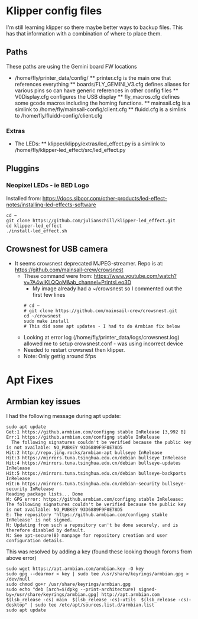 # Klipper config files

I'm still learning klipper so there maybe better ways to backup files.
This has that information with a combination of where to place them.

## Paths

These paths are using the Gemini board FW locations
* /home/fly/printer_data/config/
** printer.cfg is the main one that references everything
** boards/FLY_GEMINI_V3.cfg defines aliases for various pins so can have generic references in other config files
** V0Display.cfg configures the USB display
** fly_macros.cfg defines some gcode macros including the homing functions.
** mainsail.cfg is a simlink to /home/fly/mainsail-config/client.cfg
** fluidd.cfg is a simlink to /home/fly/fluidd-config/client.cfg


### Extras

* The LEDs:
** klipper/klippy/extras/led_effect.py is a simlink to /home/fly/klipper-led_effect/src/led_effect.py

## Pluggins
### Neopixel LEDs - ie BED Logo
Installed from: https://docs.siboor.com/other-products/led-effect-notes/installing-led-effects-software

```
cd ~
git clone https://github.com/julianschill/klipper-led_effect.git
cd klipper-led_effect
./install-led_effect.sh
```

## Crowsnest for USB camera
* It seems crowsnest deprecated MJPEG-streamer. Repo is at:  https://github.com/mainsail-crew/crowsnest
	* These command were from: https://www.youtube.com/watch?v=7A4wIKLQQoM&ab_channel=PrintsLeo3D
		* My image already had a ~/crowsnest so I commented out the first few lines
		```
		# cd ~
		# git clone https://github.com/mainsail-crew/crowsnest.git
		cd ~/crowsnest
		sudo make install
		# This did some apt updates - I had to do Armbian fix below
		```
	* Looking at error log (/home/fly/printer_data/logs/crowsnest.log) allowed me to setup crowsnest.conf - was using incorrect device
	* Needed to restart crowsnest then klipper.
	* Note: Only gettig around 5fps

# Apt Fixes

## Armbian key issues

I had the following message during apt update:
```
sudo apt update
Get:1 https://github.armbian.com/configng stable InRelease [3,992 B]
Err:1 https://github.armbian.com/configng stable InRelease
  The following signatures couldn't be verified because the public key is not available: NO_PUBKEY 93D6889F9F0E78D5
Hit:2 http://repo.jing.rocks/armbian-apt bullseye InRelease
Hit:3 https://mirrors.tuna.tsinghua.edu.cn/debian bullseye InRelease
Hit:4 https://mirrors.tuna.tsinghua.edu.cn/debian bullseye-updates InRelease
Hit:5 https://mirrors.tuna.tsinghua.edu.cn/debian bullseye-backports InRelease
Hit:6 https://mirrors.tuna.tsinghua.edu.cn/debian-security bullseye-security InRelease
Reading package lists... Done
W: GPG error: https://github.armbian.com/configng stable InRelease: The following signatures couldn't be verified because the public key is not available: NO_PUBKEY 93D6889F9F0E78D5
E: The repository 'https://github.armbian.com/configng stable InRelease' is not signed.
N: Updating from such a repository can't be done securely, and is therefore disabled by default.
N: See apt-secure(8) manpage for repository creation and user configuration details.
```

This was resolved by adding a key (found these looking though foroms from above error)
```
sudo wget https://apt.armbian.com/armbian.key -O key
sudo gpg --dearmor < key | sudo tee /usr/share/keyrings/armbian.gpg > /dev/null
sudo chmod go+r /usr/share/keyrings/armbian.gpg
sudo echo "deb [arch=$(dpkg --print-architecture) signed-by=/usr/share/keyrings/armbian.gpg] http://apt.armbian.com $(lsb_release -cs) main  $(lsb_release -cs)-utils  $(lsb_release -cs)-desktop" | sudo tee /etc/apt/sources.list.d/armbian.list
sudo apt update
```
